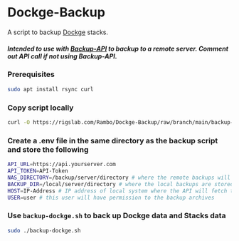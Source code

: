 # Dockge-Backup

A script to backup [Dockge](https://github.com/louislam/dockge) stacks. 

#### *Intended to use with [Backup-API](https://rigslab.com/Rambo/Backup-API) to backup to a remote server. Comment out API call if not using Backup-API.*

### Prerequisites
```bash
sudo apt install rsync curl
```

### Copy script locally
```bash
curl -O https://rigslab.com/Rambo/Dockge-Backup/raw/branch/main/backup-dockge.sh && chmod +x backup-dockge.sh
```

### Create a .env file in the same directory as the backup script and store the following
```bash
API_URL=https://api.yourserver.com
API_TOKEN=API-Token
NAS_DIRECTORY=/backup/server/directory # where the remote backups will be stored
BACKUP_DIR=/local/server/directory # where the local backups are stored
HOST=IP-Address # IP address of local system where the API will fetch the backups
USER=user # this user will have permission to the backup archives
```

### Use `backup-dockge.sh` to back up Dockge data and Stacks data
```bash
sudo ./backup-dockge.sh
```